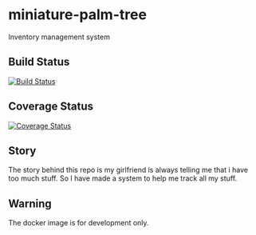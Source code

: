 # miniature-palm-tree
Inventory management system

## Build Status
[![Build Status](https://travis-ci.org/maximest-pierre/miniature-palm-tree.svg?branch=master)](https://travis-ci.org/maximest-pierre/miniature-palm-tree)

## Coverage Status
[![Coverage Status](https://coveralls.io/repos/github/maximest-pierre/miniature-palm-tree/badge.svg?branch=master)](https://coveralls.io/github/maximest-pierre/miniature-palm-tree?branch=master)

## Story
The story behind this repo is my girlfriend is always telling me that i have too much stuff. So I have made a system to help me track all my stuff.


## Warning
The docker image is for development only.
